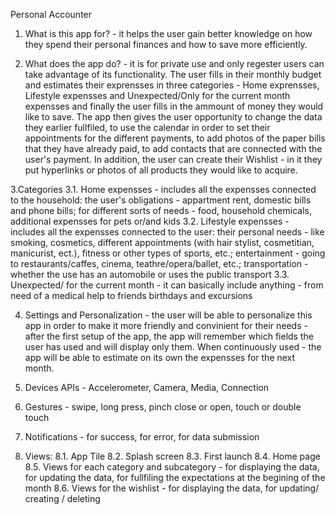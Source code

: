 Personal Accounter

1. What is this app for? - it helps the user gain better knowledge on how they
spend their personal finances and how to save more efficiently.

2. What does the app do? - it is for private use and only regester users can
take advantage of its functionality. The user fills in their monthly budget and 
estimates their exprensses in three categories - Home exprensses, Lifestyle
expensses and Unexpected/Only for the current month expensses and finally the
user fills in the ammount of money they would like to save.
The app then gives the user opportunity to change the data they earlier fullfiled,
to use the calendar in order to set their appointments for the different payments,
to add photos of the paper bills that they have already paid, to add contacts
that are connected with the user's payment.
In addition, the user can create their Wishlist - in it they put hyperlinks
or photos of all products they would like to acquire.

3.Categories
	3.1. Home expensses - includes all the expensses connected to the household:
 the user's obligations - appartment rent, domestic bills and phone bills; 
for different sorts of needs - food, household chemicals, additional expensses
for pets or/and kids
	3.2. Lifestyle expensses - includes all the expensses connected to the user:
their personal needs - like smoking, cosmetics, different appointments (with
hair stylist, cosmetitian, manicurist, ect.), fitness or other types of sports,
etc.; entertainment - going to restaurants/caffes, cinema, teathre/opera/ballet,
etc.; transportation - whether the use has an automobile or uses the public transport
	3.3. Unexpected/ for the current month - it can basically include anything - 
from need of a medical help to friends birthdays and excursions

4. Settings and Personalization - the user will be able to personalize this app
in order to make it more friendly and convinient for their needs - after the first
setup of the app, the app will remember which fields the user has used and will
display only them. When continuously used - the app will be able to estimate on its
own the expensses for the next month.

5. Devices APIs - Accelerometer, Camera, Media, Connection

6. Gestures - swipe, long press, pinch close or open, touch or double touch

7. Notifications - for success, for error, for data submission

8. Views:
	8.1. App Tile
	8.2. Splash screen
	8.3. First launch
	8.4. Home page
	8.5. Views for each category and subcategory - for displaying the data,
for updating the data, for fullfiling the expectations at the begining of the month
	8.6. Views for the wishlist - for displaying the data, for updating/
creating / deleting